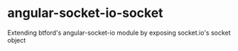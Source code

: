 angular-socket-io-socket
========================

Extending btford's angular-socket-io module by exposing socket.io's socket object
